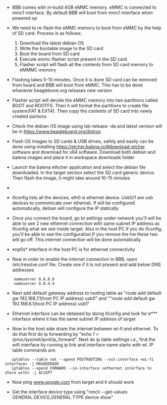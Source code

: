 * BBB comes with in-build 4GB eMMC memory. eMMC is connected to mmc1 interface. By default BBB will boot from mmc1 interface when powered up

* We need to re-flash the eMMC memory to boot from eMMC by the help of SD card. Process is as follows:
    1. Download the latest debian OS
    2. Write the bootable image to the SD card
    3. Boot the board from SD card
    4. Execute emmc flasher script present in the SD card
    5. Flasher script will flash all the contents from SD card memory to eMMMC memory

* Flashing takes 5-10 minutes. Once it is done SD card can be removed from board and BBB will boot from eMMC. This has to be done whenever beaglebone.org releases new version

* Flasher script will devide the eMMC memory into two partitions called BOOT and ROOTFS. Then it will format the partitions to create file system(FAT & EXT4). Then copy the contents of SD card into newly created partions

* Check the debian OS image using lsb-release -da and latest version will be in https://www.beagleboard.org/distros

* Flash OS images to SD cards & USB drives, safely and easily can be done using installing https://etcher.balena.io/#download-etcher software and download for x64 software. Download both debian and balena images and place it in workspace downloads folder

* Launch the balena ethcher application and select the debian file downloaded. In the target section select the SD card generic device. Then flash the image, it might take around 10-15 minutes

*

* ifconfig lists all the devices, eth0 is ethernet device. Usb0/1 are usb devices to comminicate over ethernet. If will be configured automatically, debian will configure the IP statically

* Once you connect the board, go to settings under network you'll will be able to see 2 new ethernet connection with same subnet IP address as ifconfig what we see inside target. Also in the host PC if you do ifconfig, you'll be able to see the configuration.If you remove the hw these two will go off. This internet connection will be done automatically

* enp0s* interface in the host PC is for ethernet connectivity

* Now in order to enable the internet connection in BBB, open /etc/resolve.conf file. Create one if it is not present and add below DNS addresses
```
    nameserver 8.8.8.8
    nameserver 8.8.4.4
```

* Next add default gateway address to routing table as "route add default gw 192.168.7.1(host PC IP address) usb0" and ""route add default gw 192.168.6.1(host PC IP address) usb1"

* Ethernet interface can be obtained by doing ifconfig and look for e*** interface where it has the same subnet IP address of target

* Now in the host side share the internet between wi-fi and ethernet. To do that first do ip forwarding by "echo 1 > /proc/sys/net/ipv4/ip_forward". Next do ip table settings i.e., find the wifi interface by running ip link and interface name starts with wl. IP table commands are:
```
   iptables --table nat --apend POSTROUTING --out-interface <wi-fi interface> -j MASQUERADE
   iptables --apend FORWARD --in-interface <ethernet interface to share with> -j ACCEPT
```

* Now ping www.google.com from target and it should work

* Get the interface device type using "nmcli --get-values GENERAL.DEVICE,GENERAL.TYPE device show"